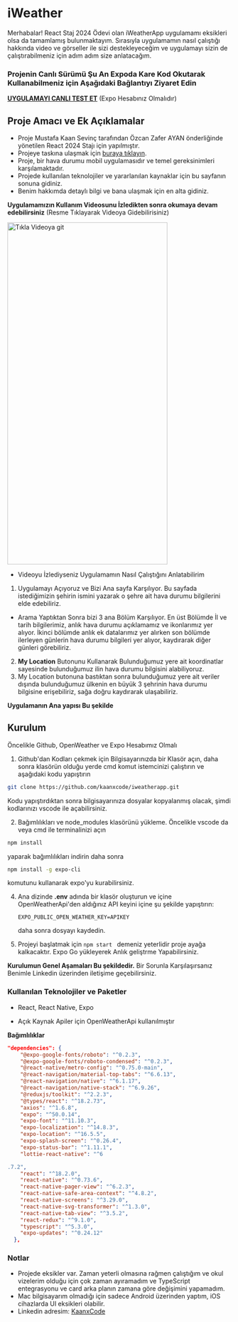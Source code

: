 # iWeather

Merhabalar! React Staj 2024 Ödevi olan iWeatherApp uygulamamı eksikleri olsa da tamamlamış bulunmaktayım. Sırasıyla uygulamamın nasıl çalıştığı hakkında video ve görseller ile sizi destekleyeceğim ve uygulamayı sizin de çalıştırabilmeniz için adım adım size anlatacağım.

### Projenin Canlı Sürümü Şu An Expoda Kare Kod Okutarak Kullanabilmeniz için Aşağıdaki Bağlantıyı Ziyaret Edin

**[UYGULAMAYI CANLI TEST ET](https://expo.dev/accounts/kaanxcode/projects/iweatherapp)** (Expo Hesabınız Olmalıdır)

## Proje Amacı ve Ek Açıklamalar

- Proje Mustafa Kaan Sevinç tarafından Özcan Zafer AYAN önderliğinde yönetilen React 2024 Stajı için yapılmıştır.
- Projeye taskına ulaşmak için [buraya tıklayın](https://github.com/React-Staj-2024/staj-2024-assesment).
- Proje, bir hava durumu mobil uygulamasıdır ve temel gereksinimleri karşılamaktadır.
- Projede kullanılan teknolojiler ve yararlanılan kaynaklar için bu sayfanın sonuna gidiniz.
- Benim hakkımda detaylı bilgi ve bana ulaşmak için en alta gidiniz.

**Uygulamamızın Kullanım Videosunu İzledikten sonra okumaya devam edebilirsiniz** (Resme Tıklayarak Videoya Gidebilirisiniz)

<a href="https://www.youtube.com/shorts/7A8Ft2ZiYLk" target="_blank"><img src="https://i.hizliresim.com/5er01y3.jpg" alt="Tıkla Videoya git" width="360" height="768"></a>

- Videoyu İzlediyseniz Uygulamamın Nasıl Çalıştığını Anlatabilirim

1. Uygulamayı Açıyoruz ve Bizi Ana sayfa Karşılıyor. Bu sayfada istediğimizin şehirin ismini yazarak o şehre ait hava durumu bilgilerini elde edebiliriz.

- Arama Yaptıktan Sonra bizi 3 ana Bölüm Karşılıyor. En üst Bölümde İl ve tarih bilgilerimiz, anlık hava durumu açıklamamız ve ikonlarımız yer alıyor.
  İkinci bölümde anlık ek datalarımız yer alırken son bölümde ilerleyen günlerin hava durumu bilgileri yer alıyor, kaydırarak diğer günleri görebiliriz.

2. **My Location** Butonunu Kullanarak Bulunduğumuz yere ait koordinatlar sayesinde bulunduğumuz ilin hava durumu bilgisini alabiliyoruz.
3. My Location butonuna bastıktan sonra bulunduğumuz yere ait veriler dışında bulunduğumuz ülkenin en büyük 3 şehrinin hava durumu bilgisine erişebiliriz, sağa doğru kaydırarak ulaşabiliriz.

**Uygulamanın Ana yapısı Bu şekilde**

## Kurulum

Öncelikle Github, OpenWeather ve Expo Hesabımız Olmalı

1. Github'dan Kodları çekmek için Bilgisayarınızda bir Klasör açın, daha sonra klasörün olduğu yerde cmd komut istemcinizi çalıştırın ve aşağıdaki kodu yapıştırın

```bash
git clone https://github.com/kaanxcode/iweatherapp.git
```

Kodu yapıştırdıktan sonra bilgisayarınıza dosyalar kopyalanmış olacak, şimdi kodlarınızı vscode ile açabilirsiniz.

2. Bağımlılıkları ve node_modules klasörünü yükleme. Öncelikle vscode da veya cmd ile terminalinizi açın

```bash
npm install
```

yaparak bağımlılıkları indirin daha sonra

```bash
npm install -g expo-cli
```

komutunu kullanarak expo'yu kurabilirsiniz.

4. Ana dizinde **.env** adında bir klasör oluşturun ve içine OpenWeatherApi'den aldığınız API keyini içine şu şekilde yapıştırın:

   `EXPO_PUBLIC_OPEN_WEATHER_KEY=APIKEY`

   daha sonra dosyayı kaydedin.

5. Projeyi başlatmak için `npm start ` demeniz yeterlidir proje ayağa kalkacaktır.
   Expo Go yükleyerek Anlık geliştrme Yapabilirsiniz.

**Kurulumun Genel Aşamaları Bu şekildedir.** Bir Sorunla Karşılaşırsanız Benimle Linkedin üzerinden iletişime geçebilirsiniz.

### Kullanılan Teknolojiler ve Paketler

- React, React Native, Expo

- Açık Kaynak Apiler için OpenWeatherApi kullanılmıştır

**Bağımlılıklar**

```json
"dependencies": {
    "@expo-google-fonts/roboto": "^0.2.3",
    "@expo-google-fonts/roboto-condensed": "^0.2.3",
    "@react-native/metro-config": "^0.75.0-main",
    "@react-navigation/material-top-tabs": "^6.6.13",
    "@react-navigation/native": "^6.1.17",
    "@react-navigation/native-stack": "^6.9.26",
    "@reduxjs/toolkit": "^2.2.3",
    "@types/react": "^18.2.73",
    "axios": "^1.6.8",
    "expo": "^50.0.14",
    "expo-font": "^11.10.3",
    "expo-localization": "^14.8.3",
    "expo-location": "^16.5.5",
    "expo-splash-screen": "^0.26.4",
    "expo-status-bar": "^1.11.1",
    "lottie-react-native": "^6

.7.2",
    "react": "^18.2.0",
    "react-native": "^0.73.6",
    "react-native-pager-view": "^6.2.3",
    "react-native-safe-area-context": "^4.8.2",
    "react-native-screens": "^3.29.0",
    "react-native-svg-transformer": "^1.3.0",
    "react-native-tab-view": "^3.5.2",
    "react-redux": "^9.1.0",
    "typescript": "^5.3.0",
    "expo-updates": "^0.24.12"
  },
```

### Notlar

- Projede eksikler var. Zaman yeterli olmasına rağmen çalıştığım ve okul vizelerim olduğu için çok zaman ayıramadım ve TypeScript entegrasyonu ve card arka planın zamana göre değişimini yapamadım.
- Mac bilgisayarım olmadığı için sadece Android üzerinden yaptım, iOS cihazlarda UI eksikleri olabilir.
- Linkedin adresim: [KaanxCode](https://www.linkedin.com/in/kaanxcode/)
